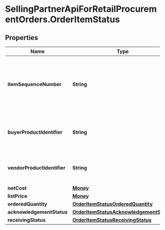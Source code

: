 # SellingPartnerApiForRetailProcurementOrders.OrderItemStatus

## Properties

Name | Type | Description | Notes
------------ | ------------- | ------------- | -------------
**itemSequenceNumber** | **String** | Numbering of the item on the purchase order. The first item will be 1, the second 2, and so on. | 
**buyerProductIdentifier** | **String** | Buyer&#39;s Standard Identification Number (ASIN) of an item. | [optional] 
**vendorProductIdentifier** | **String** | The vendor selected product identification of the item. | [optional] 
**netCost** | [**Money**](Money.md) |  | [optional] 
**listPrice** | [**Money**](Money.md) |  | [optional] 
**orderedQuantity** | [**OrderItemStatusOrderedQuantity**](OrderItemStatusOrderedQuantity.md) |  | [optional] 
**acknowledgementStatus** | [**OrderItemStatusAcknowledgementStatus**](OrderItemStatusAcknowledgementStatus.md) |  | [optional] 
**receivingStatus** | [**OrderItemStatusReceivingStatus**](OrderItemStatusReceivingStatus.md) |  | [optional] 


